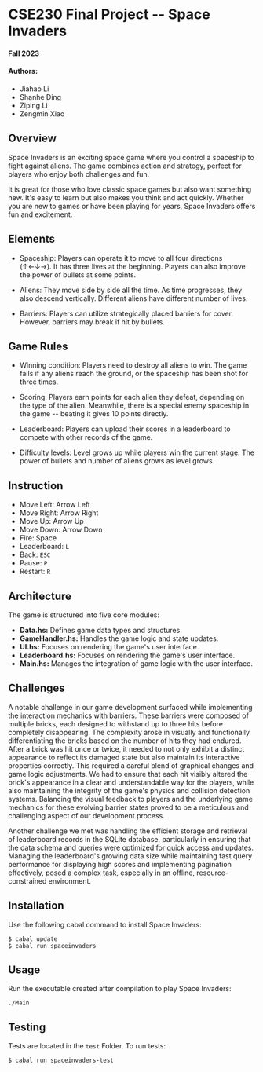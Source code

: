 # CSE230 Final Project -- Space Invaders

#### Fall 2023

#### Authors:
- Jiahao Li
- Shanhe Ding
- Ziping Li
- Zengmin Xiao

## Overview
Space Invaders is an exciting space game where you control a spaceship to fight against aliens. The game combines action and strategy, perfect for players who enjoy both challenges and fun. 

It is great for those who love classic space games but also want something new. It's easy to learn but also makes you think and act quickly. Whether you are new to games or have been playing for years, Space Invaders offers fun and excitement.


## Elements
- Spaceship: Players can operate it to move to all four directions (↑←↓→). It has three lives at the beginning. Players can also improve the power of bullets at some points.

- Aliens: They move side by side all the time. As time progresses, they also descend vertically. Different aliens have different number of lives.

- Barriers: Players can utilize strategically placed barriers for cover. However, barriers may break if hit by bullets. 


## Game Rules
- Winning condition: Players need to destroy all aliens to win. The game fails if any aliens reach the ground, or the spaceship has been shot for three times.

- Scoring: Players earn points for each alien they defeat, depending on the type of the alien. Meanwhile, there is a special enemy spaceship in the game -- beating it gives 10 points directly.

- Leaderboard: Players can upload their scores in a leaderboard to compete with other records of the game.

- Difficulty levels: Level grows up while players win the current stage. The power of bullets and number of aliens grows as level grows.


## Instruction
- Move Left: Arrow Left
- Move Right: Arrow Right
- Move Up: Arrow Up
- Move Down: Arrow Down
- Fire: Space
- Leaderboard: `L` 
- Back: `ESC` 
- Pause: `P` 
- Restart: `R` 


## Architecture
The game is structured into five core modules:
- **Data.hs:** Defines game data types and structures.
- **GameHandler.hs:** Handles the game logic and state updates.
- **UI.hs:** Focuses on rendering the game's user interface.
- **Leaderboard.hs:** Focuses on rendering the game's user interface.
- **Main.hs:** Manages the integration of game logic with the user interface.


## Challenges
A notable challenge in our game development surfaced while implementing the interaction mechanics with barriers. These barriers were composed of multiple bricks, each designed to withstand up to three hits before completely disappearing. The complexity arose in visually and functionally differentiating the bricks based on the number of hits they had endured. After a brick was hit once or twice, it needed to not only exhibit a distinct appearance to reflect its damaged state but also maintain its interactive properties correctly. This required a careful blend of graphical changes and game logic adjustments. We had to ensure that each hit visibly altered the brick's appearance in a clear and understandable way for the players, while also maintaining the integrity of the game's physics and collision detection systems. Balancing the visual feedback to players and the underlying game mechanics for these evolving barrier states proved to be a meticulous and challenging aspect of our development process.

Another challenge we met was handling the efficient storage and retrieval of leaderboard records in the SQLite database, particularly in ensuring that the data schema and queries were optimized for quick access and updates. Managing the leaderboard's growing data size while maintaining fast query performance for displaying high scores and implementing pagination effectively, posed a complex task, especially in an offline, resource-constrained environment.


## Installation
Use the following cabal command to install Space Invaders:
```
$ cabal update
$ cabal run spaceinvaders
```


## Usage
Run the executable created after compilation to play Space Invaders:
```
./Main
```

## Testing
Tests are located in the `test` Folder.
To run tests:
```
$ cabal run spaceinvaders-test
```
